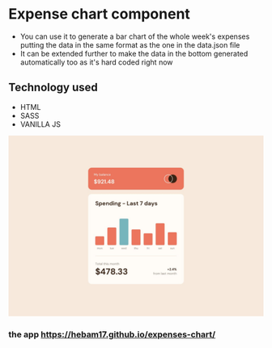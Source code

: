 # Expense chart component

- You can use it to generate a bar chart of the whole week's expenses putting the data in the same format as the one in the data.json file
- It can be extended further to make the data in the bottom generated automatically too as it's hard coded right now

## Technology used

- HTML
- SASS
- VANILLA JS

![the time tracking dashboard](./design/desktop-design.jpg)

### the app https://hebam17.github.io/expenses-chart/
